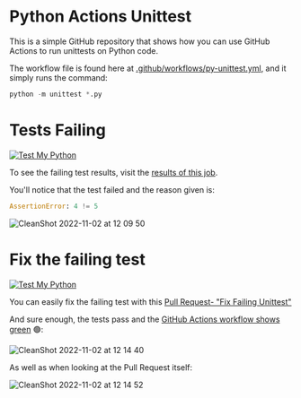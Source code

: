 # Python Actions Unittest

This is a simple GitHub repository that shows how you can use GitHub Actions to run unittests on Python code.

The workflow file is found here at [.github/workflows/py-unittest.yml](.github/workflows/py-unittest.yml), and it simply runs the command:
```python
python -m unittest *.py
```

# Tests Failing

[![Test My Python](https://github.com/tblanarik/actions-ci-unittest/actions/workflows/py-unittest.yml/badge.svg)](https://github.com/tblanarik/actions-ci-unittest/actions/workflows/py-unittest.yml)

To see the failing test results, visit the [results of this job]( https://github.com/tblanarik/actions-ci-unittest/actions/runs/3380402115/jobs/5613143309).

You'll notice that the test failed and the reason given is:

```python
AssertionError: 4 != 5
```

![CleanShot 2022-11-02 at 12 09 50](https://user-images.githubusercontent.com/1554630/199580169-3d155f87-6492-4f70-afd1-3147f10384c7.png)

# Fix the failing test

[![Test My Python](https://github.com/tblanarik/actions-ci-unittest/actions/workflows/py-unittest.yml/badge.svg?branch=fix-failing-unittest)](https://github.com/tblanarik/actions-ci-unittest/actions/workflows/py-unittest.yml)

You can easily fix the failing test with this [Pull Request- "Fix Failing Unittest"](https://github.com/tblanarik/actions-ci-unittest/pull/1)

And sure enough, the tests pass and the [GitHub Actions workflow shows green](https://github.com/tblanarik/actions-ci-unittest/actions/runs/3380427284/jobs/5613197169) 🟢: 

![CleanShot 2022-11-02 at 12 14 40](https://user-images.githubusercontent.com/1554630/199580889-96618524-3b56-439e-80c6-9c084982dc75.png)

As well as when looking at the Pull Request itself:

![CleanShot 2022-11-02 at 12 14 52](https://user-images.githubusercontent.com/1554630/199580966-4a3dd6f3-c969-49c3-8615-11424487dd87.png)
